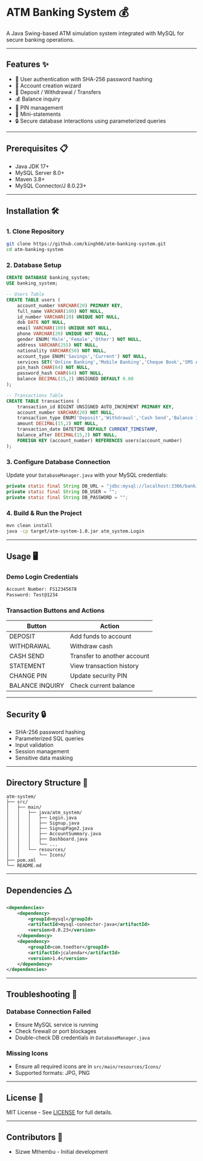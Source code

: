 # ATM Banking System 💰

A Java Swing-based ATM simulation system integrated with MySQL for secure banking operations.


---

## Features ✨

- 🔐 User authentication with SHA-256 password hashing  
- 🧾 Account creation wizard  
- 💸 Deposit / Withdrawal / Transfers  
- 💰 Balance inquiry  
- 🔄 PIN management  
- 📃 Mini-statements  
- 🔒 Secure database interactions using parameterized queries

---

## Prerequisites 📋

- Java JDK 17+
- MySQL Server 8.0+
- Maven 3.8+
- MySQL Connector/J 8.0.23+

---

## Installation 🛠️

### 1. Clone Repository

```bash
git clone https://github.com/kingh66/atm-banking-system.git
cd atm-banking-system
```

### 2. Database Setup

```sql
CREATE DATABASE banking_system;
USE banking_system;

-- Users Table
CREATE TABLE users (
    account_number VARCHAR(20) PRIMARY KEY,
    full_name VARCHAR(100) NOT NULL,
    id_number VARCHAR(20) UNIQUE NOT NULL,
    dob DATE NOT NULL,
    email VARCHAR(100) UNIQUE NOT NULL,
    phone VARCHAR(20) UNIQUE NOT NULL,
    gender ENUM('Male','Female','Other') NOT NULL,
    address VARCHAR(255) NOT NULL,
    nationality VARCHAR(50) NOT NULL,
    account_type ENUM('Savings','Current') NOT NULL,
    services SET('Online Banking','Mobile Banking','Cheque Book','SMS Alerts'),
    pin_hash CHAR(64) NOT NULL,
    password_hash CHAR(64) NOT NULL,
    balance DECIMAL(15,2) UNSIGNED DEFAULT 0.00
);

-- Transactions Table
CREATE TABLE transactions (
    transaction_id BIGINT UNSIGNED AUTO_INCREMENT PRIMARY KEY,
    account_number VARCHAR(20) NOT NULL,
    transaction_type ENUM('Deposit','Withdrawal','Cash Send','Balance Inquiry','PIN Change') NOT NULL,
    amount DECIMAL(15,2) NOT NULL,
    transaction_date DATETIME DEFAULT CURRENT_TIMESTAMP,
    balance_after DECIMAL(15,2) NOT NULL,
    FOREIGN KEY (account_number) REFERENCES users(account_number)
);
```

### 3. Configure Database Connection

Update your `DatabaseManager.java` with your MySQL credentials:

```java
private static final String DB_URL = "jdbc:mysql://localhost:3306/banking_system";
private static final String DB_USER = "";
private static final String DB_PASSWORD = "";
```

### 4. Build & Run the Project

```bash
mvn clean install
java -cp target/atm-system-1.0.jar atm_system.Login
```

---

## Usage 🖥️

### Demo Login Credentials

```txt
Account Number: FS12345678  
Password: Test@1234
```

### Transaction Buttons and Actions

| Button       | Action                       |
|--------------|------------------------------|
| DEPOSIT      | Add funds to account         |
| WITHDRAWAL   | Withdraw cash                |
| CASH SEND    | Transfer to another account  |
| STATEMENT    | View transaction history     |
| CHANGE PIN   | Update security PIN          |
| BALANCE INQUIRY | Check current balance    |

---

## Security 🔒

- SHA-256 password hashing  
- Parameterized SQL queries  
- Input validation  
- Session management  
- Sensitive data masking

---

## Directory Structure 📂

```
atm-system/
├── src/
│   ├── main/
│   │   ├── java/atm_system/
│   │   │   ├── Login.java
│   │   │   ├── Signup.java
│   │   │   ├── SignupPage2.java
│   │   │   ├── AccountSummary.java
│   │   │   ├── Dashboard.java
│   │   │   └── ...
│   │   └── resources/
│   │       └── Icons/
├── pom.xml
└── README.md
```

---

## Dependencies 🛆

```xml
<dependencies>
    <dependency>
        <groupId>mysql</groupId>
        <artifactId>mysql-connector-java</artifactId>
        <version>8.0.23</version>
    </dependency>
    <dependency>
        <groupId>com.toedter</groupId>
        <artifactId>jcalendar</artifactId>
        <version>1.4</version>
    </dependency>
</dependencies>
```

---

## Troubleshooting 🐛

### Database Connection Failed

- Ensure MySQL service is running  
- Check firewall or port blockages  
- Double-check DB credentials in `DatabaseManager.java`

### Missing Icons

- Ensure all required icons are in `src/main/resources/Icons/`  
- Supported formats: JPG, PNG

---

## License 📄

MIT License - See [LICENSE](LICENSE) for full details.

---

## Contributors 👥

- Sizwe Mthembu - Initial development

